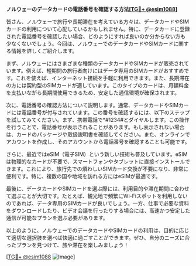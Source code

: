 **ノルウェーのデータカードの電話番号を確認する方法[[TG💪+ @esim1088](https://t.me/s/esim1088)]**

皆さん、ノルウェーで旅行や長期滞在を考えている方々は、データカードやSIMカードの利用について心配しているかもしれません。特に、データカードに登録された電話番号を確認したい場合、どのようにすれば良いのか分からない方も少なくないでしょう。今回は、ノルウェーでのデータカードやSIMカードに関する情報を詳しくご紹介します。

まず、ノルウェーにはさまざまな種類のデータカードやSIMカードが販売されています。例えば、短期間の旅行者向けにはデータ専用のSIMカードがおすすめです。これを使えば、インターネット接続を手軽に利用できます。また、長期滞在の方には契約型のSIMカードが適しています。このタイプのカードは、月額料金を支払いながら長期間使用できるため、安定した通信環境が確保されます。

次に、電話番号の確認方法について説明します。通常、データカードやSIMカードには電話番号が付与されています。この番号を確認するには、以下のステップを試してみてください。まず、携帯電話で*#1234#とダイヤルします。この操作を行うことで、電話番号が表示されることがあります。もし表示されない場合は、カードのパッケージや取扱説明書を確認してください。また、オンラインでアカウントを作成し、そのアカウントから電話番号を確認することも可能です。

さらに、最近ではeSIM（電子SIM）という新しい技術も普及しています。eSIMは物理的なカードが不要で、スマートフォンやタブレットに直接インストールできます。これにより、旅行先での煩わしいSIMカード交換が不要になり、非常に便利です。特に、複数の国や地域を訪れる方にはeSIMが最適です。

最後に、データカードやSIMカードを選ぶ際には、利用目的や滞在期間に合わせて選ぶことが大切です。たとえば、観光地で頻繁にWi-Fiスポットを利用しないのであれば、データ専用のSIMカードが良いでしょう。一方、仕事で必要な資料をダウンロードしたり、ビデオ会議を行ったりする場合には、高速かつ安定した通信が可能なプランを選ぶ必要があります。

以上のように、ノルウェーでのデータカードやSIMカードの利用は、目的に応じて適切な選択肢を選べば快適に過ごすことができます。ぜひ、自分のニーズに合ったプランを見つけて、旅や滞在を楽しみましょう！

[[TG💪+ @esim1088](https://t.me/s/esim1088) ![Image](https://i.postimg.cc/Y0z9fWf4/image.png)]